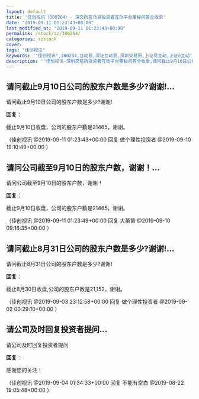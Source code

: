 ```yaml
---
layout: default
title: '佳创视讯（300264）- 深交所互动易投资者互动平台董秘问答全收录'
date: "2019-09-11 01:23:43+00:00"
last_modified_at: "2019-09-11 01:23:43+00:00"
permalink: /stock/sz/300264/
categories: szstock
cover: 
tags: "佳创视讯"
keywords: '"佳创视讯",300264,互动易,深证互动易,深圳交易所,上证易互动,上证e互动'
description: '"佳创视讯-深圳交易所投资者互动平台董秘问答全收录,请问截止9月10日公司的股东户数是多少?谢谢!"'
---
```


## 请问截止9月10日公司的股东户数是多少?谢谢!...

请问截止9月10日公司的股东户数是多少?谢谢!

**回复**：

截止9月10日收盘，公司的股东户数是21465，谢谢。 

（佳创视讯  @2019-09-11 01:23:43+00:00 回复 做个理性投资者  @2019-09-10 19:10:49+00:00 ）

## 请问公司截至9月10日的股东户数，谢谢！...

请问公司截至9月10日的股东户数，谢谢！

**回复**：

截止9月10日收盘，公司的股东户数是21465，谢谢。 

（佳创视讯  @2019-09-11 01:23:49+00:00 回复 大苗苗  @2019-09-10 09:16:35+00:00 ）

## 请问截止8月31日公司的股东户数是多少?谢谢!...

请问截止8月31日公司的股东户数是多少?谢谢!

**回复**：

截止8月30日收盘,公司的股东户数是21,152，谢谢。 

（佳创视讯  @2019-09-03 23:12:58+00:00 回复 做个理性投资者  @2019-09-02 00:29:10+00:00 ）

## 请公司及时回复投资者提问...

请公司及时回复投资者提问

**回复**：

感谢您的关注！ 

（佳创视讯  @2019-09-04 01:34:33+00:00 回复 不能有空白  @2019-08-22 19:05:48+00:00 ）

